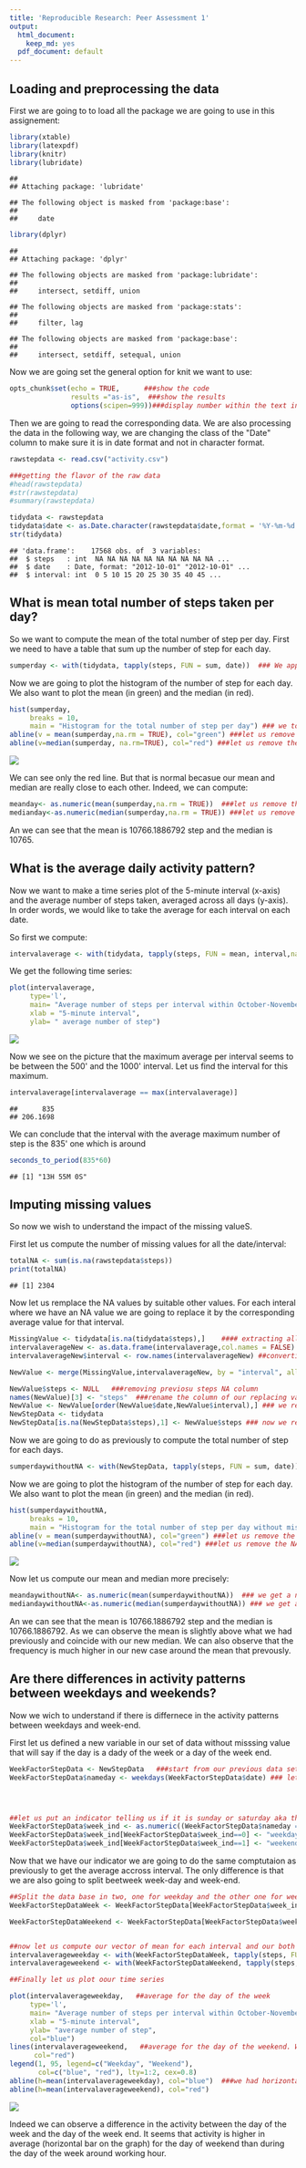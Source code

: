 ```yaml
---
title: 'Reproducible Research: Peer Assessment 1'
output:
  html_document:
    keep_md: yes
  pdf_document: default
---
```



## Loading and preprocessing the data

First we are going to to load all the package we are going to use in this 
assignement:

```r
library(xtable)
library(latexpdf)
library(knitr)
library(lubridate)
```

```
## 
## Attaching package: 'lubridate'
```

```
## The following object is masked from 'package:base':
## 
##     date
```

```r
library(dplyr)
```

```
## 
## Attaching package: 'dplyr'
```

```
## The following objects are masked from 'package:lubridate':
## 
##     intersect, setdiff, union
```

```
## The following objects are masked from 'package:stats':
## 
##     filter, lag
```

```
## The following objects are masked from 'package:base':
## 
##     intersect, setdiff, setequal, union
```



Now we are going set the general option for knit we want to use: 


```r
opts_chunk$set(echo = TRUE,      ###show the code 
               results ="as-is",  ###show the results
               options(scipen=999))###display number within the text in a not scientific format
```

Then we are going to read the corresponding data. We are also processing the
data in the following way, we are changing the class of the "Date" column
to make sure it is in date format and not in character format. 


```r
rawstepdata <- read.csv("activity.csv")

###getting the flavor of the raw data
#head(rawstepdata)
#str(rawstepdata)
#summary(rawstepdata)

tidydata <- rawstepdata
tidydata$date <- as.Date.character(rawstepdata$date,format = '%Y-%m-%d')
str(tidydata)
```

```
## 'data.frame':	17568 obs. of  3 variables:
##  $ steps   : int  NA NA NA NA NA NA NA NA NA NA ...
##  $ date    : Date, format: "2012-10-01" "2012-10-01" ...
##  $ interval: int  0 5 10 15 20 25 30 35 40 45 ...
```


## What is mean total number of steps taken per day?

So we want to compute the mean of the total number of step per day. 
First we need to have a table that sum up the  number of step for each day.


```r
sumperday <- with(tidydata, tapply(steps, FUN = sum, date))  ### We apply on the data set tidy data, the function sum on the number of set by factoring on the date)
```

Now we are going to plot the histogram of the number of step for each day. We also want to plot the mean (in green) and the median (in red).


```r
hist(sumperday,
     breaks = 10,
     main = "Histogram for the total number of step per day") ### we took 10 as a break line to have a better understanding on how is split our result, and see a littlebit the tail effect. 
abline(v = mean(sumperday,na.rm = TRUE), col="green") ###let us remove the NA value for now in order to get a result
abline(v=median(sumperday, na.rm=TRUE), col="red") ###let us remove the NA value for now in order to get a result
```

![](PA1_template_files/figure-html/plot1-1.png)<!-- -->

We can see only the red line. But that is normal becasue our mean and median are really close to each other. Indeed, we can compute: 


```r
meanday<- as.numeric(mean(sumperday,na.rm = TRUE))  ###let us remove the NA value for now in order to get a result
medianday<-as.numeric(median(sumperday,na.rm = TRUE)) ###let us remove the NA value for now in order to get a result
```
An we can see that the mean is 10766.1886792 step and the median is 10765.

## What is the average daily activity pattern?

Now we want to make a time series plot of the 5-minute interval (x-axis) and the average number of steps taken, averaged across all days (y-axis). In order words, we would like to take the average for each interval on each date. 

So first we compute:


```r
intervalaverage <- with(tidydata, tapply(steps, FUN = mean, interval,na.rm=TRUE))  ### We apply on the data set tidy data, the function mean on the number of step by factoring on the interval
```

We get the following time series: 


```r
plot(intervalaverage, 
     type='l',
     main= "Average number of steps per interval within October-November",
     xlab = "5-minute interval",
     ylab= " average number of step")
```

![](PA1_template_files/figure-html/plot2-1.png)<!-- -->

Now we see on the picture that the maximum average per interval seems to be between the 500' and the 1000' interval. 
Let us find the interval for this maximum.


```r
intervalaverage[intervalaverage == max(intervalaverage)]
```

```
##      835 
## 206.1698
```

We can conclude that the interval with the average maximum number of step is the 835' one which is around 

```r
seconds_to_period(835*60)
```

```
## [1] "13H 55M 0S"
```


## Imputing missing values

So now we wish to understand the impact of the missing valueS. 

First let us compute the number of missing values for all the date/interval: 


```r
totalNA <- sum(is.na(rawstepdata$steps))
print(totalNA)
```

```
## [1] 2304
```

Now let us remplace the NA values by suitable other values. 
For each interal where we have an NA value we are going to replace it by the corresponding average value for that interval. 


```r
MissingValue <- tidydata[is.na(tidydata$steps),]    #### extracting all the rows where we have missing values
intervalaverageNew <- as.data.frame(intervalaverage,col.names = FALSE) #### preparing the mean value to replace the missing one
intervalaverageNew$interval <- row.names(intervalaverageNew) ##converting the names of the row in a real column

NewValue <- merge(MissingValue,intervalaverageNew, by = "interval", all.x=TRUE) ###we add an extra column with the replacign value

NewValue$steps <- NULL   ###removing previosu steps NA column
names(NewValue)[3] <- "steps"  ###rename the column of our replacing value
NewValue <- NewValue[order(NewValue$date,NewValue$interval),] ### we reorder to have the date and interval lexical order
NewStepData <- tidydata
NewStepData[is.na(NewStepData$steps),1] <- NewValue$steps ### now we replace in our new data set the missing value
```


Now we are going to do as previously to compute the total number of step for each days. 



```r
sumperdaywithoutNA <- with(NewStepData, tapply(steps, FUN = sum, date))  ### We apply on the data set tidy data, the function sum on the number of set by factoring on the date)
```

Now we are going to plot the histogram of the number of step for each day. We also want to plot the mean (in green) and the median (in red).


```r
hist(sumperdaywithoutNA,
     breaks = 10,
     main = "Histogram for the total number of step per day without missing value") ### we took 10 as a break line to have a better understanding on how is split our result, and see a littlebit the tail effect. 
abline(v = mean(sumperdaywithoutNA), col="green") ###let us remove the NA value for now in order to get a result
abline(v=median(sumperdaywithoutNA), col="red") ###let us remove the NA value for now in order to get a result
```

![](PA1_template_files/figure-html/plot3-1.png)<!-- -->


Now let us compute our mean and median more precisely: 


```r
meandaywithoutNA<- as.numeric(mean(sumperdaywithoutNA))  ### we get a number because no NA anymore
mediandaywithoutNA<-as.numeric(median(sumperdaywithoutNA)) ### we get a number because no NA
```

An we can see that the mean is 10766.1886792 step and the median is 10766.1886792. As we can observe the mean is slightly above what we had previously and coincide with our new median. We can also observe that the frequency is much higher in our new case around the mean that prevously.



## Are there differences in activity patterns between weekdays and weekends?

Now we wich to understand if there is differnece in the activity patterns between weekdays and week-end.

First let us defined a new variable in our set of data without misssing value that will say if the day is a dady of the week or a day of the week end.



```r
WeekFactorStepData <- NewStepData   ###start from our previous data set which is tidy and withou NA value
WeekFactorStepData$nameday <- weekdays(WeekFactorStepData$date) ### let us determine which are weq




##let us put an indicator telling us if it is sunday or saturday aka the week end
WeekFactorStepData$week_ind <- as.numeric((WeekFactorStepData$nameday == "Sunday" | WeekFactorStepData$nameday == "Saturday")) ###bolean to spot the saturday and sunday
WeekFactorStepData$week_ind[WeekFactorStepData$week_ind==0] <- "weekday"  ##changin the 0 and 1 in appropriate terminology
WeekFactorStepData$week_ind[WeekFactorStepData$week_ind==1] <- "weekend"
```

Now that we have our indicator we are going to do the same comptutaion as previously to get the average accross interval. The only difference is that we are also going to split beetweek week-day and week-end.


```r
##Split the data base in two, one for weekday and the other one for weekend using our indicator
WeekFactorStepDataWeek <- WeekFactorStepData[WeekFactorStepData$week_ind =="weekday",]

WeekFactorStepDataWeekend <- WeekFactorStepData[WeekFactorStepData$week_ind =="weekend",]


##now let us compute our vector of mean for each interval and our both data set
intervalaverageweekday <- with(WeekFactorStepDataWeek, tapply(steps, FUN = mean, interval))  ### We apply on the data set tidy data, the function mean on the number of step by factoring on the interval
intervalaverageweekend <- with(WeekFactorStepDataWeekend, tapply(steps, FUN = mean, interval)) 

##Finally let us plot oour time series

plot(intervalaverageweekday,   ##average for the day of the week
     type='l',
     main= "Average number of steps per interval within October-November weekday and weekend",  ##title
     xlab = "5-minute interval",
     ylab= "average number of step",
     col="blue")
lines(intervalaverageweekend,   ##average for the day of the weekend. We want it on the same graphe
      col="red")
legend(1, 95, legend=c("Weekday", "Weekend"),
       col=c("blue", "red"), lty=1:2, cex=0.8)
abline(h=mean(intervalaverageweekday), col="blue")  ###we had horizontal bar to get the overal mean
abline(h=mean(intervalaverageweekend), col="red")
```

![](PA1_template_files/figure-html/intervalaverage2andfinalplot-1.png)<!-- -->

Indeed we can observe a difference in the activity between the day of the week and the day of the week end. It seems that activity is higher in average (horizontal bar on the graph) for the day of weekend than during the day of the week around working hour. 





